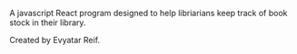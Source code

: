 A javascript React program designed to help libriarians keep track of book stock in their library.

Created by Evyatar Reif.
